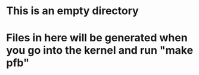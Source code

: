 # This is an empty directory
# Files in here will be generated when you go into the kernel and run "make pfb"